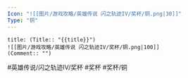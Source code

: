 ```yaml
---
Icon: "![[图片/游戏攻略/英雄传说 闪之轨迹IV/奖杯/铜.png|30]]"
Type: "铜"
---
```

```ad-ed-sen-4-brozen
title: (Title:: "{{title}}")
![[图片/游戏攻略/英雄传说 闪之轨迹IV/奖杯/铜.png|100]]
(Comment:: "")
```

#英雄传说/闪之轨迹IV/奖杯  #奖杯 #奖杯/铜